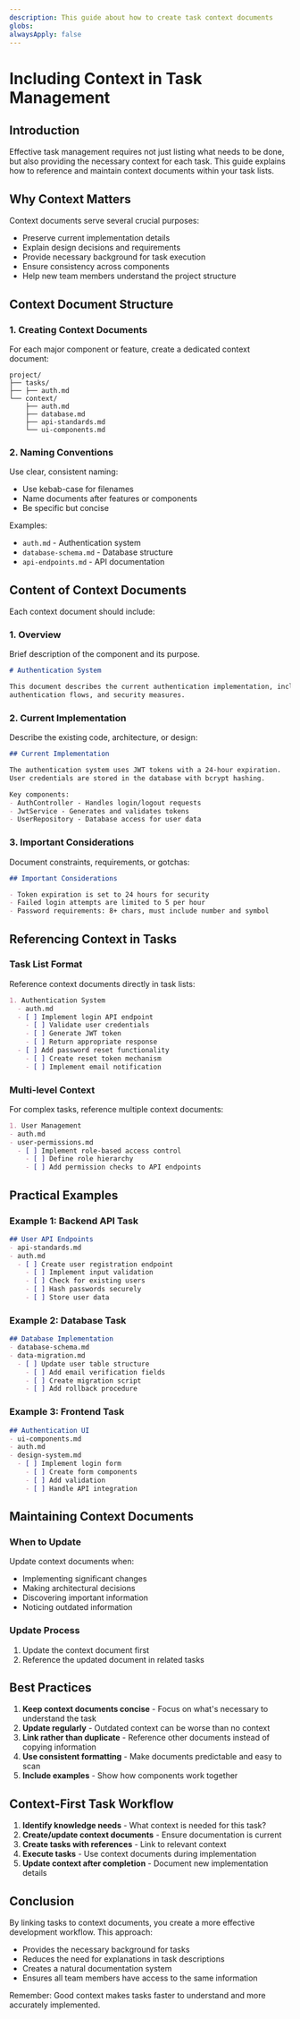 ```yaml
---
description: This guide about how to create task context documents
globs: 
alwaysApply: false
---
```

# Including Context in Task Management

## Introduction

Effective task management requires not just listing what needs to be done, but also providing the necessary context for each task. This guide explains how to reference and maintain context documents within your task lists.

## Why Context Matters

Context documents serve several crucial purposes:
- Preserve current implementation details
- Explain design decisions and requirements
- Provide necessary background for task execution
- Ensure consistency across components
- Help new team members understand the project structure

## Context Document Structure

### 1. Creating Context Documents

For each major component or feature, create a dedicated context document:

```
project/
├── tasks/
├── ├── auth.md
└── context/
    ├── auth.md
    ├── database.md
    ├── api-standards.md
    └── ui-components.md
```

### 2. Naming Conventions

Use clear, consistent naming:
- Use kebab-case for filenames
- Name documents after features or components
- Be specific but concise

Examples:
- `auth.md` - Authentication system
- `database-schema.md` - Database structure
- `api-endpoints.md` - API documentation

## Content of Context Documents

Each context document should include:

### 1. Overview

Brief description of the component and its purpose.

```markdown
# Authentication System

This document describes the current authentication implementation, including user models, 
authentication flows, and security measures.
```

### 2. Current Implementation

Describe the existing code, architecture, or design:

```markdown
## Current Implementation

The authentication system uses JWT tokens with a 24-hour expiration. 
User credentials are stored in the database with bcrypt hashing.

Key components:
- AuthController - Handles login/logout requests
- JwtService - Generates and validates tokens
- UserRepository - Database access for user data
```

### 3. Important Considerations

Document constraints, requirements, or gotchas:

```markdown
## Important Considerations

- Token expiration is set to 24 hours for security
- Failed login attempts are limited to 5 per hour
- Password requirements: 8+ chars, must include number and symbol
```
<!-- 
### 4. Related Resources

Links to additional documentation or code:

```markdown
## Related Resources

- @Security Requirements
- @API Standards
- @User Database Schema
``` -->

## Referencing Context in Tasks

### Task List Format

Reference context documents directly in task lists:

```markdown
1. Authentication System
  - auth.md
  - [ ] Implement login API endpoint
    - [ ] Validate user credentials
    - [ ] Generate JWT token
    - [ ] Return appropriate response
  - [ ] Add password reset functionality
    - [ ] Create reset token mechanism
    - [ ] Implement email notification
```

### Multi-level Context

For complex tasks, reference multiple context documents:

```markdown
1. User Management
- auth.md
- user-permissions.md
  - [ ] Implement role-based access control
    - [ ] Define role hierarchy
    - [ ] Add permission checks to API endpoints
```

## Practical Examples

### Example 1: Backend API Task

```markdown
## User API Endpoints
- api-standards.md
- auth.md
  - [ ] Create user registration endpoint
    - [ ] Implement input validation
    - [ ] Check for existing users
    - [ ] Hash passwords securely
    - [ ] Store user data
```

### Example 2: Database Task

```markdown
## Database Implementation
- database-schema.md
- data-migration.md
  - [ ] Update user table structure
    - [ ] Add email verification fields
    - [ ] Create migration script
    - [ ] Add rollback procedure
```

### Example 3: Frontend Task

```markdown
## Authentication UI
- ui-components.md
- auth.md
- design-system.md
  - [ ] Implement login form
    - [ ] Create form components
    - [ ] Add validation
    - [ ] Handle API integration
```

## Maintaining Context Documents

### When to Update

Update context documents when:
- Implementing significant changes
- Making architectural decisions
- Discovering important information
- Noticing outdated information

### Update Process

1. Update the context document first
2. Reference the updated document in related tasks

## Best Practices

1. **Keep context documents concise** - Focus on what's necessary to understand the task
2. **Update regularly** - Outdated context can be worse than no context
3. **Link rather than duplicate** - Reference other documents instead of copying information
4. **Use consistent formatting** - Make documents predictable and easy to scan
5. **Include examples** - Show how components work together

## Context-First Task Workflow

1. **Identify knowledge needs** - What context is needed for this task?
2. **Create/update context documents** - Ensure documentation is current
3. **Create tasks with references** - Link to relevant context
4. **Execute tasks** - Use context documents during implementation
5. **Update context after completion** - Document new implementation details

## Conclusion

By linking tasks to context documents, you create a more effective development workflow. This approach:
- Provides the necessary background for tasks
- Reduces the need for explanations in task descriptions
- Creates a natural documentation system
- Ensures all team members have access to the same information

Remember: Good context makes tasks faster to understand and more accurately implemented.

